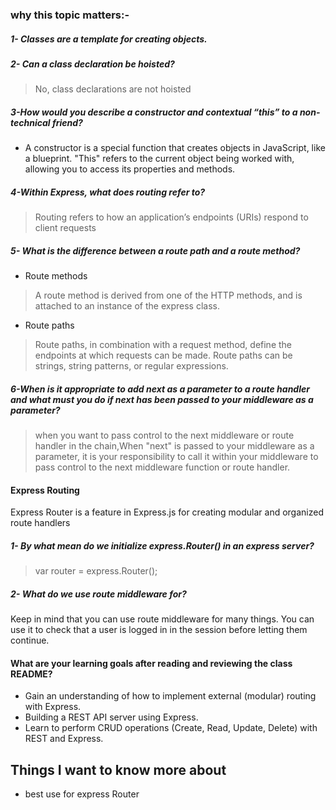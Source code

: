 ### why this topic matters:-
##### 1- Classes are a template for creating objects.
##### 2- Can a class declaration be hoisted? 
>No, class declarations are not hoisted
##### 3-How would you describe a constructor and contextual “this” to a non-technical friend?


* A constructor is a special function that creates objects in JavaScript, like a blueprint. "This" refers to the current object being worked with, allowing you to access its properties and methods.

##### 4-Within Express, what does routing refer to?
 > Routing refers to how an application’s endpoints (URIs) respond to client requests
 
 ##### 5- What is the difference between a route path and a route method?
* Route methods
>A route method is derived from one of the HTTP methods, and is attached to an instance of the express class.
* Route paths
>Route paths, in combination with a request method, define the endpoints at which requests can be made. Route paths can be strings, string patterns, or regular expressions.
##### 6-When is it appropriate to add next as a parameter to a route handler and what must you do if next has been passed to your middleware as a parameter?
> when you want to pass control to the next middleware or route handler in the chain,When "next" is passed to your middleware as a parameter, it is your responsibility to call it within your middleware to pass control to the next middleware function or route handler.
#### Express Routing
Express Router is a feature in Express.js for creating modular and organized route handlers
#####   1- By what mean do we initialize express.Router() in an express server?

 > var router = express.Router();
 
 ##### 2- What do we use route middleware for?
Keep in mind that you can use route middleware for many things. You can use it to check that a user is logged in in the session before letting them continue.

#### What are your learning goals after reading and reviewing the class README?
* Gain an understanding of how to implement external (modular) routing with Express.
* Building a REST API server using Express.
* Learn to perform CRUD operations (Create, Read, Update, Delete) with REST and Express.

## Things I want to know more about
* best use for express Router